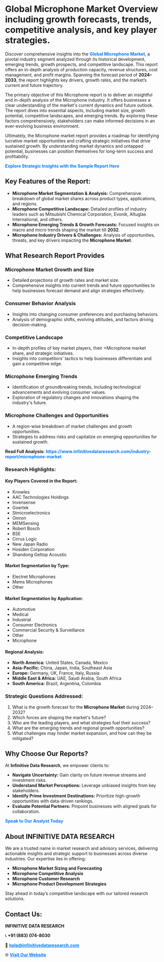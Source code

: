 <h1>Global Microphone Market Overview including growth forecasts, trends, competitive analysis, and key player strategies.</h1>
<p>
Discover comprehensive insights into the 
<a href="https://www.infinitivedataresearch.com/industry-report/microphone-market" rel="dofollow" style="color: #007BFF; text-decoration: none;"><strong>Global Microphone Market</strong></a>, a pivotal industry segment analyzed through its historical development, emerging trends, growth prospects, and competitive landscape. This report offers an in-depth analysis of production capacity, revenue structures, cost management, and profit margins. Spanning the forecast period of <strong>2024–2033</strong>, the report highlights key drivers, growth rates, and the market’s current and future trajectory.
</p>
<p>
The primary objective of this Microphone report is to deliver an insightful and in-depth analysis of the Microphone industry. It offers businesses a clear understanding of the market's current dynamics and future outlook. The report dives into essential aspects, including market size, growth potential, competitive landscapes, and emerging trends. By exploring these factors comprehensively, stakeholders can make informed decisions in an ever-evolving business environment.
</p>
<p>
Ultimately, the Microphone market report provides a roadmap for identifying lucrative market opportunities and crafting strategic initiatives that drive sustained growth. By understanding market dynamics and untapped potential, businesses can position themselves for long-term success and profitability.
</p>
<p>
<a href="https://www.infinitivedataresearch.com/request-sample/reportId=112396" style="color: #007BFF; text-decoration: none;"><strong>Explore Strategic Insights with the Sample Report Here</strong></a>
</p>

<h2>Key Features of the Report:</h2>
<ul>
<li><strong>Microphone Market Segmentation & Analysis:</strong> Comprehensive breakdown of global market shares across product types, applications, and regions.</li>
<li><strong>Microphone Competitive Landscape:</strong> Detailed profiles of industry leaders such as Mitsubishi Chemical Corporation, Evonik, Altuglas International, and others.</li>
<li><strong>Microphone Emerging Trends & Growth Forecasts:</strong> Focused insights on macro and micro trends shaping the market till <strong>2032</strong>.</li>
<li><strong>Microphone Industry Drivers & Challenges:</strong> Analysis of opportunities, threats, and key drivers impacting the <strong>Microphone Market</strong>.</li>
</ul>

<h2>What Research Report Provides</h2>
<h3>Microphone Market Growth and Size</h3>
<ul>
<li>Detailed projections of growth rates and market size.</li>
<li>Comprehensive insights into current trends and future opportunities to help businesses forecast demand and align strategies effectively.</li>
</ul>

<h3>Consumer Behavior Analysis</h3>
<ul>
<li>Insights into changing consumer preferences and purchasing behaviors.</li>
<li>Analysis of demographic shifts, evolving attitudes, and factors driving decision-making.</li>
</ul>

<h3>Competitive Landscape</h3>
<ul>
<li>In-depth profiles of key market players, their >Microphone market share, and strategic initiatives.</li>
<li>Insights into competitors' tactics to help businesses differentiate and gain a competitive edge.</li>
</ul>

<h3>Microphone Emerging Trends</h3>
<ul>
<li>Identification of groundbreaking trends, including technological advancements and evolving consumer values.</li>
<li>Exploration of regulatory changes and innovations shaping the industry's future.</li>
</ul>

<h3>Microphone Challenges and Opportunities</h3>
<ul>
<li>A region-wise breakdown of market challenges and growth opportunities.</li>
<li>Strategies to address risks and capitalize on emerging opportunities for sustained growth.</li>
</ul>
<p><strong>Read Full Analysis:</strong> <a href="https://www.infinitivedataresearch.com/industry-report/microphone-market" rel="dofollow" style="color: #007BFF; text-decoration: none;"><strong>https://www.infinitivedataresearch.com/industry-report/microphone-market</strong></a></p>
<h3>Research Highlights:</h3>
<h4>Key Players Covered in the Report:</h4>
<ul><li>Knowles</li><li>AAC Technologies Holdings</li><li>Invensense</li><li>Goertek</li><li>Stmicroelectronics</li><li>Omron</li><li>MEMSensing</li><li>Robert Bosch</li><li>BSE</li><li>Cirrus Logic</li><li>New Japan Radio</li><li>Hosiden Corporation</li><li>Shandong Gettop Acoustic</li></ul>
<h4>Market Segmentation by Type:</h4>
<ul><li>Electret Microphones</li><li>Mems Microphones</li><li>Other</li></ul>
<h4>Market Segmentation by Application:</h4>
<ul><li>Automotive</li><li>Medical</li><li>Industrial</li><li>Consumer Electronics</li><li>Commercial Security &amp; Surveillance</li><li>Other</li><li>Microphone</li></ul>

<h4>Regional Analysis:</h4>
<ul>
<li><strong>North America:</strong> United States, Canada, Mexico</li>
<li><strong>Asia-Pacific:</strong> China, Japan, India, Southeast Asia</li>
<li><strong>Europe:</strong> Germany, UK, France, Italy, Russia</li>
<li><strong>Middle East & Africa:</strong> UAE, Saudi Arabia, South Africa</li>
<li><strong>South America:</strong> Brazil, Argentina, Colombia</li>
</ul>

<h3>Strategic Questions Addressed:</h3>
<ol>
<li>What is the growth forecast for the <strong>Microphone Market</strong> during 2024–2032?</li>
<li>Which forces are shaping the market's future?</li>
<li>Who are the leading players, and what strategies fuel their success?</li>
<li>What are the emerging trends and regional growth opportunities?</li>
<li>What challenges may hinder market expansion, and how can they be mitigated?</li>
</ol>

<h2>Why Choose Our Reports?</h2>
<p>At <strong>Infinitive Data Research</strong>, we empower clients to:</p>
<ul>
<li><strong>Navigate Uncertainty:</strong> Gain clarity on future revenue streams and investment risks.</li>
<li><strong>Understand Market Perceptions:</strong> Leverage unbiased insights from key stakeholders.</li>
<li><strong>Identify Prime Investment Destinations:</strong> Prioritize high-growth opportunities with data-driven rankings.</li>
<li><strong>Evaluate Potential Partners:</strong> Pinpoint businesses with aligned goals for collaboration.</li>
</ul>
<p><a href="https://www.infinitivedataresearch.com/industry-report/microphone-market" rel="dofollow" style="color: #007BFF; text-decoration: none;"><strong>Speak to Our Analyst Today</strong></a></p>

<h2>About INFINITIVE DATA RESEARCH</h2>
<p>We are a trusted name in market research and advisory services, delivering actionable insights and strategic support to businesses across diverse industries. Our expertise lies in offering:</p>
<ul>
<li><strong>Microphone Market Sizing and Forecasting</strong></li>
<li><strong>Microphone Competitive Analysis</strong></li>
<li><strong>Microphone Customer Research</strong></li>
<li><strong>Microphone Product Development Strategies</strong></li>
</ul>
<p>Stay ahead in today’s competitive landscape with our tailored research solutions.</p>

<h2>Contact Us:</h2>
<p><strong>INFINITIVE DATA RESEARCH</strong></p>
<p>📞 <strong>+91 (883) 074-8030</strong></p>
<p>📧 <strong><a href="mailto:help@infinitivedataresearch.com" style="color: #007BFF;">help@infinitivedataresearch.com</a></strong></p>
<p>🌐 <strong><a href="https://www.infinitivedataresearch.com" rel="dofollow" style="color: #007BFF;">Visit Our Website</a></strong></p>